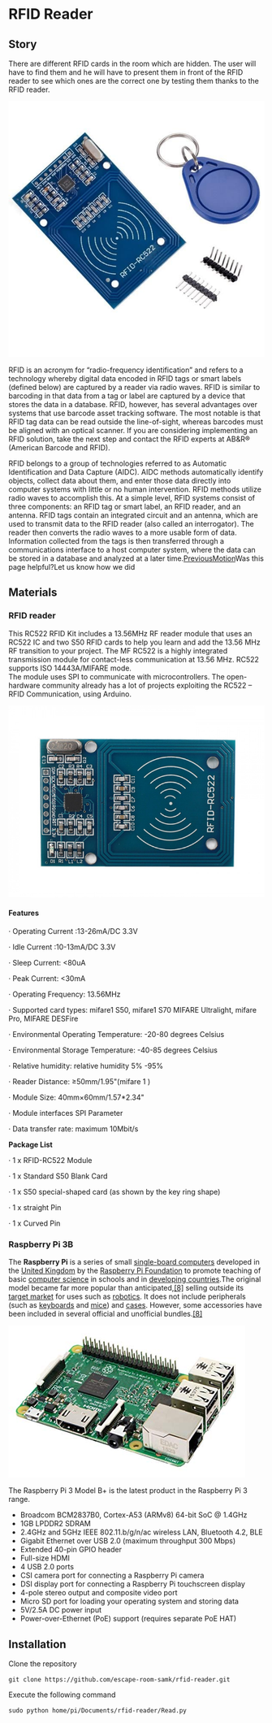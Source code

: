 # RFID Reader

## Story

There are different RFID cards in the room which are hidden. The user will have to find them and he will have to present them in front of the RFID reader to see which ones are the correct one by testing them thanks to the RFID reader. 

![](../.gitbook/assets/rfid-rc-22-1.jpg)

RFID is an acronym for “radio-frequency identification” and refers to a technology whereby digital data encoded in RFID tags or smart labels \(defined below\) are captured by a reader via radio waves. RFID is similar to barcoding in that data from a tag or label are captured by a device that stores the data in a database. RFID, however, has several advantages over systems that use barcode asset tracking software. The most notable is that RFID tag data can be read outside the line-of-sight, whereas barcodes must be aligned with an optical scanner. If you are considering implementing an RFID solution, take the next step and contact the RFID experts at AB&R® \(American Barcode and RFID\).

RFID belongs to a group of technologies referred to as Automatic Identification and Data Capture \(AIDC\). AIDC methods automatically identify objects, collect data about them, and enter those data directly into computer systems with little or no human intervention. RFID methods utilize radio waves to accomplish this. At a simple level, RFID systems consist of three components: an RFID tag or smart label, an RFID reader, and an antenna. RFID tags contain an integrated circuit and an antenna, which are used to transmit data to the RFID reader \(also called an interrogator\). The reader then converts the radio waves to a more usable form of data. Information collected from the tags is then transferred through a communications interface to a host computer system, where the data can be stored in a database and analyzed at a later time.[PreviousMotion](https://auxiliary.gitbook.io/project/)Was this page helpful?Let us know how we did  


## Materials 

### RFID reader

This RC522 RFID Kit includes a 13.56MHz RF reader module that uses an RC522 IC and two S50 RFID cards to help you learn and add the 13.56 MHz RF transition to your project. The MF RC522 is a highly integrated transmission module for contact-less communication at 13.56 MHz. RC522 supports ISO 14443A/MIFARE mode.  
 The module uses SPI to communicate with microcontrollers. The open-hardware community already has a lot of projects exploiting the RC522 – RFID Communication, using Arduino.

![](../.gitbook/assets/image%20%2822%29.png)

#### **Features**

·  Operating Current :13-26mA/DC 3.3V

·  Idle Current :10-13mA/DC 3.3V

·  Sleep Current: &lt;80uA

·  Peak Current: &lt;30mA

·  Operating Frequency: 13.56MHz

·  Supported card types: mifare1 S50, mifare1 S70 MIFARE Ultralight, mifare Pro, MIFARE DESFire

·  Environmental Operating Temperature: -20-80 degrees Celsius

·  Environmental Storage Temperature: -40-85 degrees Celsius

·  Relative humidity: relative humidity 5% -95%

·  Reader Distance: ≥50mm/1.95"\(mifare 1 \)

·  Module Size: 40mm×60mm/1.57\*2.34"

·  Module interfaces SPI Parameter

·  Data transfer rate: maximum 10Mbit/s

**Package List** 

·  1 x RFID-RC522 Module

·  1 x Standard S50 Blank Card

·  1 x S50 special-shaped card \(as shown by the key ring shape\)

·  1 x straight Pin

·  1 x Curved Pin

  


### Raspberry Pi 3B

The **Raspberry Pi** is a series of small [single-board computers](https://en.wikipedia.org/wiki/Single-board_computer) developed in the [United Kingdom](https://en.wikipedia.org/wiki/United_Kingdom) by the [Raspberry Pi Foundation](https://en.wikipedia.org/wiki/Raspberry_Pi_Foundation) to promote teaching of basic [computer science](https://en.wikipedia.org/wiki/Computer_science) in schools and in [developing countries](https://en.wikipedia.org/wiki/Developing_countries).The original model became far more popular than anticipated,[\[8\]](https://en.wikipedia.org/wiki/Raspberry_Pi#cite_note-1000x-8) selling outside its [target market](https://en.wikipedia.org/wiki/Target_market) for uses such as [robotics](https://en.wikipedia.org/wiki/Robotics). It does not include peripherals \(such as [keyboards](https://en.wikipedia.org/wiki/Keyboard_%28computing%29) and [mice](https://en.wikipedia.org/wiki/Mouse_%28computing%29)\) and [cases](https://en.wikipedia.org/wiki/Computer_case). However, some accessories have been included in several official and unofficial bundles.[\[8\]](https://en.wikipedia.org/wiki/Raspberry_Pi#cite_note-1000x-8)

![Raspberry Pi 3B](../.gitbook/assets/91zsu44+34l._sx466_.jpg)

The Raspberry Pi 3 Model B+ is the latest product in the Raspberry Pi 3 range.

* Broadcom BCM2837B0, Cortex-A53 \(ARMv8\) 64-bit SoC @ 1.4GHz
* 1GB LPDDR2 SDRAM
* 2.4GHz and 5GHz IEEE 802.11.b/g/n/ac wireless LAN, Bluetooth 4.2, BLE
* Gigabit Ethernet over USB 2.0 \(maximum throughput 300 Mbps\)
* Extended 40-pin GPIO header
* Full-size HDMI
* 4 USB 2.0 ports
* CSI camera port for connecting a Raspberry Pi camera
* DSI display port for connecting a Raspberry Pi touchscreen display
* 4-pole stereo output and composite video port
* Micro SD port for loading your operating system and storing data
* 5V/2.5A DC power input
* Power-over-Ethernet \(PoE\) support \(requires separate PoE HAT\)

## Installation

Clone the repository

```text
git clone https://github.com/escape-room-samk/rfid-reader.git
```

Execute the following command

```text
sudo python home/pi/Documents/rfid-reader/Read.py
```


